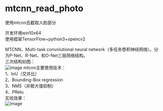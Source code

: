 # mtcnn_read_photo
使用mtcnn去截取人脸部分

开发环境win10x64  
使用框架TensorFlow+python3+opencv2  

MTCNN，Multi-task convolutional neural network（多任务卷积神经网络）。分为P-Net、R-Net、和O-Net三层网络结构。  
三次结构如图：  
![image](https://github.com/omega-Lee/mtcnn_read_photo/blob/master/Face/mtcnn.png)
mtcnn主要使用技术：  
1、IoU（交并比）  
2、Bounding-Box regression  
3、NMS（非极大值抑制）  
4、PRelu  
实验效果：  
![image](https://github.com/omega-Lee/mtcnn_read_photo/blob/master/Face/testPhoto.jpg)
